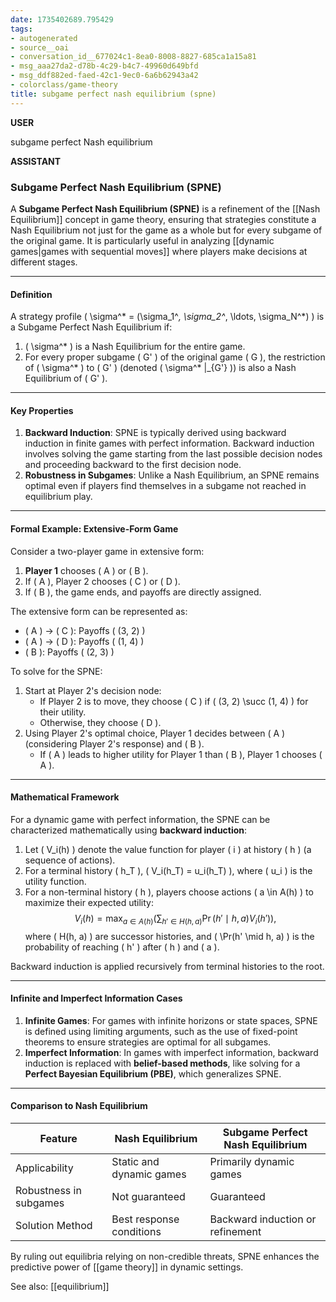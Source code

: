 ```yaml
---
date: 1735402689.795429
tags:
- autogenerated
- source__oai
- conversation_id__677024c1-8ea0-8008-8827-685ca1a15a81
- msg_aaa27da2-d78b-4c29-b4c7-49960d649bfd
- msg_ddf882ed-faed-42c1-9ec0-6a6b62943a42
- colorclass/game-theory
title: subgame perfect nash equilibrium (spne)
---
```


**USER**

subgame perfect Nash equilibrium


**ASSISTANT**

### Subgame Perfect Nash Equilibrium (SPNE)

A **Subgame Perfect Nash Equilibrium (SPNE)** is a refinement of the [[Nash Equilibrium]] concept in game theory, ensuring that strategies constitute a Nash Equilibrium not just for the game as a whole but for every subgame of the original game. It is particularly useful in analyzing [[dynamic games|games with sequential moves]] where players make decisions at different stages.

---

#### Definition

A strategy profile \( \sigma^* = (\sigma_1^*, \sigma_2^*, \ldots, \sigma_N^*) \) is a Subgame Perfect Nash Equilibrium if:

1. \( \sigma^* \) is a Nash Equilibrium for the entire game.
2. For every proper subgame \( G' \) of the original game \( G \), the restriction of \( \sigma^* \) to \( G' \) (denoted \( \sigma^* |_{G'} \)) is also a Nash Equilibrium of \( G' \).

---

#### Key Properties

1. **Backward Induction**: SPNE is typically derived using backward induction in finite games with perfect information. Backward induction involves solving the game starting from the last possible decision nodes and proceeding backward to the first decision node.
2. **Robustness in Subgames**: Unlike a Nash Equilibrium, an SPNE remains optimal even if players find themselves in a subgame not reached in equilibrium play.

---

#### Formal Example: Extensive-Form Game

Consider a two-player game in extensive form:

1. **Player 1** chooses \( A \) or \( B \).
2. If \( A \), Player 2 chooses \( C \) or \( D \).
3. If \( B \), the game ends, and payoffs are directly assigned.

The extensive form can be represented as:

- \( A \) → \( C \): Payoffs \( (3, 2) \)
- \( A \) → \( D \): Payoffs \( (1, 4) \)
- \( B \): Payoffs \( (2, 3) \)

To solve for the SPNE:
1. Start at Player 2's decision node:
   - If Player 2 is to move, they choose \( C \) if \( (3, 2) \succ (1, 4) \) for their utility.
   - Otherwise, they choose \( D \).
2. Using Player 2's optimal choice, Player 1 decides between \( A \) (considering Player 2's response) and \( B \).
   - If \( A \) leads to higher utility for Player 1 than \( B \), Player 1 chooses \( A \).

---

#### Mathematical Framework

For a dynamic game with perfect information, the SPNE can be characterized mathematically using **backward induction**:

1. Let \( V_i(h) \) denote the value function for player \( i \) at history \( h \) (a sequence of actions).
2. For a terminal history \( h_T \), \( V_i(h_T) = u_i(h_T) \), where \( u_i \) is the utility function.
3. For a non-terminal history \( h \), players choose actions \( a \in A(h) \) to maximize their expected utility:
   $$ V_i(h) = \max_{a \in A(h)} \left( \sum_{h' \in H(h, a)} \Pr(h' \mid h, a) V_i(h') \right), $$
   where \( H(h, a) \) are successor histories, and \( \Pr(h' \mid h, a) \) is the probability of reaching \( h' \) after \( h \) and \( a \).

Backward induction is applied recursively from terminal histories to the root.

---

#### Infinite and Imperfect Information Cases

1. **Infinite Games**: For games with infinite horizons or state spaces, SPNE is defined using limiting arguments, such as the use of fixed-point theorems to ensure strategies are optimal for all subgames.
2. **Imperfect Information**: In games with imperfect information, backward induction is replaced with **belief-based methods**, like solving for a **Perfect Bayesian Equilibrium (PBE)**, which generalizes SPNE.

---

#### Comparison to Nash Equilibrium

| Feature                      | Nash Equilibrium              | Subgame Perfect Nash Equilibrium |
|------------------------------|-------------------------------|-----------------------------------|
| Applicability                | Static and dynamic games      | Primarily dynamic games          |
| Robustness in subgames       | Not guaranteed                | Guaranteed                       |
| Solution Method              | Best response conditions      | Backward induction or refinement |

By ruling out equilibria relying on non-credible threats, SPNE enhances the predictive power of [[game theory]] in dynamic settings.

See also: [[equilibrium]]
